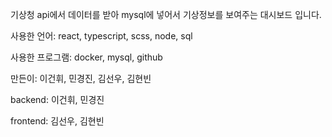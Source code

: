 기상청 api에서 데이터를 받아 mysql에 넣어서 기상정보를 보여주는 대시보드 입니다.

사용한 언어: react, typescript, scss, node, sql

사용한 프로그램: docker, mysql, github

만든이: 이건휘, 민경진, 김선우, 김현빈

backend: 이건휘, 민경진

frontend: 김선우, 김현빈
